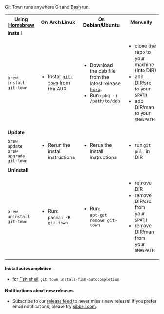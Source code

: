Git Town runs anywhere Git and [Bash](https://www.gnu.org/software/bash/bash.html) run.


<table>
  <tr>
    <th width="300px">
      Using <a href="http://brew.sh">Homebrew</a>
    </th>
    <th width="400px">
      On Arch Linux
    </th>
    <th width="400px">
      On Debian/Ubuntu
    </th>
    <th width="400px">
      Manually
    </th>

  </tr>
  <tr class="subhead">
    <td colspan="4">
      <b>Install</b>
    </td>
  </tr>
  <tr>
    <td>
      <code>brew install git-town</code>
    </td>
    <td>
      <ul>
        <li>Install <code><a href="https://aur.archlinux.org/packages/git-town/">git-town</a></code> from the AUR</li>
      </ul>
    </td>
    <td>
      <ul>
        <li>Download the deb file from the latest release <a href="https://github.com/Originate/git-town/releases">here</a>.</li>
        <li>Run <code>dpkg -i /path/to/deb</code></li>
      </ul>
    </td>
    <td>
      <ul>
        <li>clone the repo to your machine (into DIR)</li>
        <li>add DIR/src to your <code>$PATH</code></li>
        <li>add DIR/man to your <code>$MANPATH</code></li>
      </ul>
    </td>
  </tr>
  <tr class="subhead">
    <td colspan="4">
      <b>Update</b>
    </td>
  </tr>
  <tr>
    <td>
      <code>brew update</code><br>
      <code>brew upgrade git-town</code>
    </td>
    <td>
      <ul>
        <li>Rerun the install instructions</li>
      </ul>
    </td>
    <td>
      <ul>
        <li>Rerun the install instructions</li>
      </ul>
    </td>
    <td>
      <ul>
        <li>run <code>git pull</code> in DIR</li>
      </ul>
    </td>
  </tr>
  <tr class="subhead">
    <td colspan="4">
      <b>Uninstall</b>
    </td>
  </tr>
  <tr>
    <td>
      <code>brew uninstall git-town</code><br>
    </td>
    <td>
      <ul>
        <li>Run:<br><code>pacman -R git-town</code></li>
      </ul>
    </td>
    <td>
      <ul>
        <li>Run:<br><code>apt-get remove git-town</code></li>
      </ul>
    </td>
    <td>
      <ul>
        <li>remove DIR</li>
        <li>remove DIR/src from your <code>$PATH</code></li>
        <li>remove DIR/man from your <code>$MANPATH</code></li>
      </ul>
    </td>
  </tr>
</table>


#### Install autocompletion

* for [Fish shell](http://fishshell.com): `git town install-fish-autocompletion`


#### Notifications about new releases

* Subscribe to our
  <a href="https://github.com/Originate/git-town/releases.atom">
  release feed <i class="ion-social-rss accent-color"></i></a> to never miss a new release!
  If you prefer email notifications, please try [sibbell.com](https://sibbell.com).
